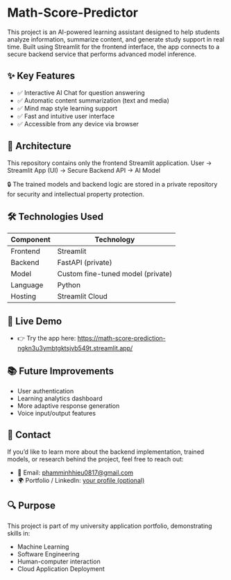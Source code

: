 # Math-Score-Predictor
This project is an AI-powered learning assistant designed to help students analyze information, summarize content, and generate study support in real time. Built using Streamlit for the frontend interface, the app connects to a secure backend service that performs advanced model inference.

## ✨ Key Features
- ✅ Interactive AI Chat for question answering
- ✅ Automatic content summarization (text and media)
- ✅ Mind map style learning support
- ✅ Fast and intuitive user interface
- ✅ Accessible from any device via browser

## 🧩 Architecture

This repository contains only the frontend Streamlit application.
User  →  Streamlit App (UI)  →  Secure Backend API  →  AI Model

🔒 The trained models and backend logic are stored in a private repository for security and intellectual property protection.

## 🛠️ Technologies Used
| Component | Technology                        |
| --------- | --------------------------------- |
| Frontend  | Streamlit                         |
| Backend   | FastAPI (private)                 |
| Model     | Custom fine-tuned model (private) |
| Language  | Python                            |
| Hosting   | Streamlit Cloud                   |

## 🚀 Live Demo
- 👉 Try the app here: https://math-score-prediction-ngkn3u3ymbtgktsjvb549t.streamlit.app/

## 📚 Future Improvements
- User authentication
- Learning analytics dashboard
- More adaptive response generation
- Voice input/output features

## 📩 Contact
If you’d like to learn more about the backend implementation, trained models, or research behind the project, feel free to reach out:
- 📧 Email: phamminhhieu0817@gmail.com
- 🌍 Portfolio / LinkedIn: [your profile (optional)](https://www.linkedin.com/in/hi%E1%BA%BFu-ph%E1%BA%A1m-55a968385/)

## 🔍 Purpose
This project is part of my university application portfolio, demonstrating skills in:
- Machine Learning
- Software Engineering
- Human-computer interaction
- Cloud Application Deployment
